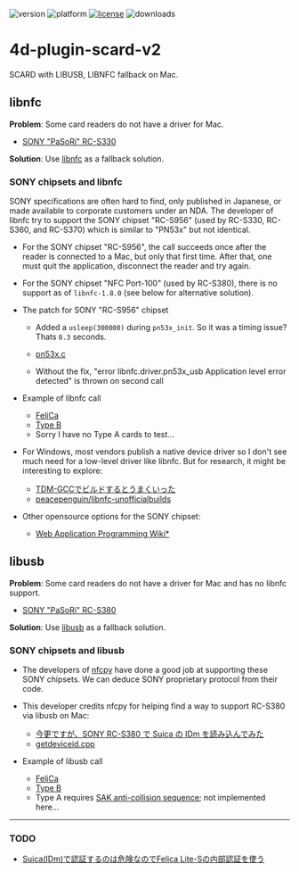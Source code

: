 ![version](https://img.shields.io/badge/version-19%2B-5682DF)
![platform](https://img.shields.io/static/v1?label=platform&message=mac-intel%20|%20mac-arm%20|%20win-64&color=blue)
[![license](https://img.shields.io/github/license/miyako/4d-plugin-scard-v2)](LICENSE)
![downloads](https://img.shields.io/github/downloads/miyako/4d-plugin-scard-v2/total)

# 4d-plugin-scard-v2
SCARD with LIBUSB, LIBNFC fallback on Mac.

## libnfc

**Problem**: Some card readers do not have a driver for Mac. 

* [SONY "PaSoRi" RC-S330](https://www.sony.jp/cat/products/RC-S330/)

**Solution**: Use [libnfc](https://github.com/nfc-tools/libnfc) as a fallback solution.

### SONY chipsets and libnfc

SONY specifications are often hard to find, only published in Japanese, or made available to corporate customers under an NDA. The developer of libnfc try to support the SONY chipset "RC-S956" (used by RC-S330, RC-S360, and RC-S370) which is similar to "PN53x" but not identical. 

* For the SONY chipset "RC-S956", the call succeeds once after the reader is connected to a Mac, but only that first time. After that, one must quit the application, disconnect the reader and try again. 

* For the SONY chipset "NFC Port-100" (used by RC-S380), there is no support as of ``libnfc-1.8.0`` (see below for alternative solution).

* The patch for SONY "RC-S956" chipset

  * Added a ``usleep(300000)`` during ``pn53x_init``. So it was a timing issue? Thats ``0.3`` seconds.

  * [pn53x.c](https://github.com/miyako/4d-plugin-scard-v2/blob/master/SCARD-v2/patch/pn53x.c)
  
  * Without the fix, "error	libnfc.driver.pn53x_usb	Application level error detected" is thrown on second call

* Example of libnfc call

  * [FeliCa](https://github.com/miyako/4d-plugin-scard-v2/blob/master/SCARD-v2/test/Project/Sources/Methods/TEST_002_NFC_F.4dm)
  * [Type B](https://github.com/miyako/4d-plugin-scard-v2/blob/master/SCARD-v2/test/Project/Sources/Methods/TEST_002_NFC_B.4dm)
  * Sorry I have no Type A cards to test...
  
* For Windows, most vendors publish a native device driver so I don't see much need for a low-level driver like libnfc. But for research, it might be interesting to explore:

  * [TDM-GCCでビルドするとうまくいった](https://hiro99ma.blogspot.com/2011/11/libnfctdm-gcc.html)
  * [peacepenguin/libnfc-unofficialbuilds](https://github.com/peacepenguin/libnfc-unofficialbuilds)

* Other opensource options for the SONY chipset:

  * [Web Application Programming Wiki*](https://wikiwiki.jp/webapp/NFC#d78a7e65)
  
## libusb

**Problem**: Some card readers do not have a driver for Mac and has no libnfc support.

* [SONY "PaSoRi" RC-S380](https://www.sony.co.jp/Products/felica/consumer/products/RC-S380.html)

**Solution**: Use [libusb](https://github.com/libusb/libusb) as a fallback solution.

### SONY chipsets and libusb

* The developers of [nfcpy](https://github.com/nfcpy/nfcpy) have done a good job at supporting these SONY chipsets. We can deduce SONY proprietary protocol from their code.

* This developer credits nfcpy for helping find a way to support RC-S380 via libusb on Mac:

  * [今更ですが、SONY RC-S380 で Suica の IDm を読み込んでみた](https://qiita.com/ysomei/items/32f366b61a7b631c4750)
  * [getdeviceid.cpp](https://github.com/ysomei/test_getnfcid/blob/master/getdeviceid.cpp)

* Example of libusb call

  * [FeliCa](https://github.com/miyako/4d-plugin-scard-v2/blob/master/SCARD-v2/test/Project/Sources/Methods/TEST_002_USB_F.4dm)
  * [Type B](https://github.com/miyako/4d-plugin-scard-v2/blob/master/SCARD-v2/test/Project/Sources/Methods/TEST_002_NFC_B.4dm)
  * Type A requires [SAK anti-collision sequence](https://github.com/nfc-tools/libnfc/blob/master/examples/nfc-anticol.c); not implemented here...
 
---

### TODO

* [Suica(IDm)で認証するのは危険なのでFelica Lite-Sの内部認証を使う](https://qiita.com/odetarou/items/bcd65dbfd1f68735ac30)
